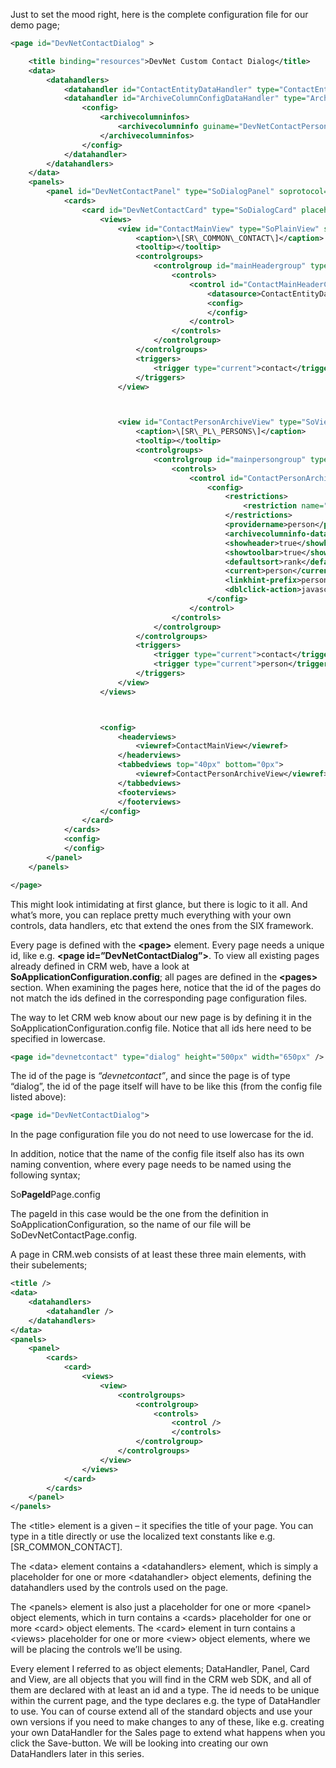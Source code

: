<properties date="2016-06-24"
SortOrder="50"
/>

Just to set the mood right, here is the complete configuration file for our demo page;




```xml
<page id="DevNetContactDialog" >

    <title binding="resources">DevNet Custom Contact Dialog</title>
    <data>
        <datahandlers>
            <datahandler id="ContactEntityDataHandler" type="ContactEntityDataHandler"></datahandler>
            <datahandler id="ArchiveColumnConfigDataHandler" type="ArchiveColumnConfigDataHandler">
                <config>
                    <archivecolumninfos>
                        <archivecolumninfo guiname="DevNetContactPersonArchive" providername="person"/>
                    </archivecolumninfos>
                </config>
            </datahandler>
        </datahandlers>
    </data>
    <panels>
        <panel id="DevNetContactPanel" type="SoDialogPanel" soprotocol="devnetcontact" paneltype="Main" placeholderid="MainPlaceHolder" >
            <cards>
                <card id="DevNetContactCard" type="SoDialogCard" placeholderid="DialogCardPlaceHolder" cardtype="MainCard" >
                    <views>
                        <view id="ContactMainView" type="SoPlainView" soprotocol="devnetcontactmain" current="contact">
                            <caption>\[SR\_COMMON\_CONTACT\]</caption>
                            <tooltip></tooltip>
                            <controlgroups>
                                <controlgroup id="mainHeadergroup" type="SoControlGroup" position="absolute" top="5px" left="5px" right="20px" >
                                    <controls>
                                        <control id="ContactMainHeaderControl" type="ContactHeader">
                                            <datasource>ContactEntityDataHandler.ContactEntity</datasource>
                                            <config>
                                            </config>
                                        </control>
                                    </controls>
                                </controlgroup>
                            </controlgroups>
                            <triggers>
                                <trigger type="current">contact</trigger>
                            </triggers>
                        </view>



                        <view id="ContactPersonArchiveView" type="SoView" soprotocol="devnetcontactpersons" >
                            <caption>\[SR\_PL\_PERSONS\]</caption>
                            <tooltip></tooltip>
                            <controlgroups>
                                <controlgroup id="mainpersongroup" type="SoControlGroup" position="absolute" left="0px" right="0px" top="0px" bottom="0px">
                                    <controls>
                                        <control id="ContactPersonArchive" type="SoArchiveControl" width="100%" top="0px" left="0px" height="100%" position="absolute" >
                                            <config>
                                                <restrictions>
                                                    <restriction name="contactId" operator="=" binding="current">contact</restriction>
                                                </restrictions>
                                                <providername>person</providername>
                                                <archivecolumninfo-datasourcename>ArchiveColumnConfigDataHandler.ContactPersonArchive</archivecolumninfo-datasourcename>
                                                <showheader>true</showheader>
                                                <showtoolbar>true</showtoolbar>
                                                <defaultsort>rank</defaultsort>
                                                <current>person</current>
                                                <linkhint-prefix>personarchive:</linkhint-prefix>
                                                <dblclick-action>javascript:Dialog.open('Person','person\[dialog=stop\].main\[mode=edit;new=true\]?person\_id=0','ContactPersonArchiveArchiveControl.RefreshList()');</dblclick-action>
                                            </config>
                                        </control>
                                    </controls>
                                </controlgroup>
                            </controlgroups>
                            <triggers>
                                <trigger type="current">contact</trigger>
                                <trigger type="current">person</trigger>
                            </triggers>
                        </view>
                    </views>



                    <config>
                        <headerviews>
                            <viewref>ContactMainView</viewref>
                        </headerviews>
                        <tabbedviews top="40px" bottom="0px">
                            <viewref>ContactPersonArchiveView</viewref>
                        </tabbedviews>
                        <footerviews>
                        </footerviews>
                    </config>
                </card>
            </cards>
            <config>
            </config>
        </panel>
    </panels>

</page>
```

This might look intimidating at first glance, but there is logic to it all. And what’s more, you can replace pretty much everything with your own controls, data handlers, etc that extend the ones from the SIX framework.

Every page is defined with the **&lt;page&gt;** element. Every page needs a unique id, like e.g. **&lt;page id=”DevNetContactDialog”&gt;**. To view all existing pages already defined in CRM web, have a look at **SoApplicationConfiguration.config**; all pages are defined in the **&lt;pages&gt;** section. When examining the pages here, notice that the id of the pages do not match the ids defined in the corresponding page configuration files.

The way to let CRM web know about our new page is by defining it in the SoApplicationConfiguration.config file. Notice that all ids here need to be specified in lowercase.

```xml
<page id="devnetcontact" type="dialog" height="500px" width="650px" />
```

The id of the page is _“devnetcontact”_, and since the page is of type “dialog”, the id of the page itself will have to be like this (from the config file listed above):

```xml
<page id="DevNetContactDialog">
```

In the page configuration file you do not need to use lowercase for the id.

In addition, notice that the name of the config file itself also has its own naming convention, where every page needs to be named using the following syntax;

So**PageId**Page.config

The pageId in this case would be the one from the definition in SoApplicationConfiguration, so the name of our file will be SoDevNetContactPage.config.

A page in CRM.web consists of at least these three main elements, with their subelements;

```xml
<title />
<data>
    <datahandlers>
        <datahandler />
    </datahandlers>
</data>
<panels>
    <panel>
        <cards>
            <card>
                <views>
                    <view>
                        <controlgroups>
                            <controlgroup>
                                <controls>
                                    <control />
                                    </controls>
                            </controlgroup>
                        </controlgroups>
                    </view>
                </views>
            </card>
        </cards>
    </panel>
</panels>
```

The &lt;title&gt; element is a given – it specifies the title of your page. You can type in a title directly or use the localized text constants like e.g. \[SR\_COMMON\_CONTACT\].

The &lt;data&gt; element contains a &lt;datahandlers&gt; element, which is simply a placeholder for one or more &lt;datahandler&gt; object elements, defining the datahandlers used by the controls used on the page.

The &lt;panels&gt; element is also just a placeholder for one or more &lt;panel&gt; object elements, which in turn contains a &lt;cards&gt; placeholder for one or more &lt;card&gt; object elements. The &lt;card&gt; element in turn contains a &lt;views&gt; placeholder for one or more &lt;view&gt; object elements, where we will be placing the controls we’ll be using.

Every element I referred to as object elements; DataHandler, Panel, Card and View, are all objects that you will find in the CRM web SDK, and all of them are declared with at least an id and a type. The id needs to be unique within the current page, and the type declares e.g. the type of DataHandler to use. You can of course extend all of the standard objects and use your own versions if you need to make changes to any of these, like e.g. creating your own DataHandler for the Sales page to extend what happens when you click the Save-button. We will be looking into creating our own DataHandlers later in this series.